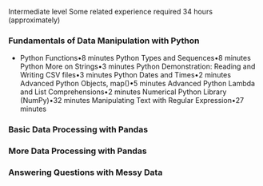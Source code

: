 Intermediate level
Some related experience required
34 hours (approximately)

### Fundamentals of Data Manipulation with Python
- Python Functions•8 minutes
Python Types and Sequences•8 minutes
Python More on Strings•3 minutes
Python Demonstration: Reading and Writing CSV files•3 minutes
Python Dates and Times•2 minutes
Advanced Python Objects, map()•5 minutes
Advanced Python Lambda and List Comprehensions•2 minutes
Numerical Python Library (NumPy)•32 minutes
Manipulating Text with Regular Expression•27 minutes

### Basic Data Processing with Pandas

### More Data Processing with Pandas

### Answering Questions with Messy Data

</br> 